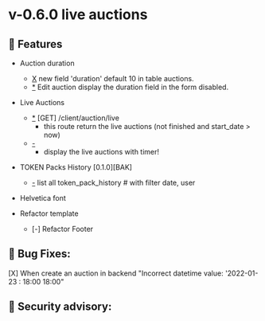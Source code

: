 # v-0.6.0 live auctions

## 🚀 Features
  - Auction duration
    - [X](dba) new field 'duration' default 10 in table auctions.
    - [*](bak) Edit auction display the duration field in the form disabled.

  - Live Auctions
    - [*](api) [GET] /client/auction/live
      - this route return the live auctions (not finished and start_date > now)
    - [-](app)
      - display the live auctions with timer!

  - TOKEN Packs History [0.1.0][BAK]
    - [-](bak) list all token_pack_history # with filter date, user
  
  - Helvetica font

  - Refactor template
    - [-] Refactor Footer

## 🐛 Bug Fixes:
  [X] When create an auction in backend "Incorrect datetime value: '2022-01-23 : 18:00 18:00"

## 🔰 Security advisory:
